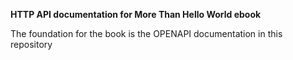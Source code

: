 **HTTP API documentation for More Than Hello World ebook**

The foundation for the book is the OPENAPI documentation in this repository 